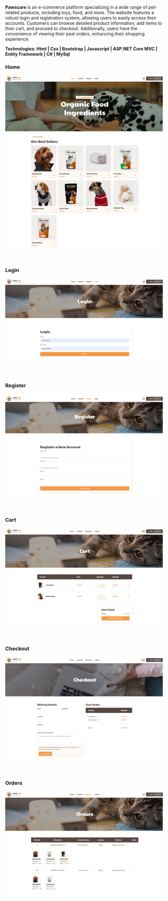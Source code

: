<p><b>Pawscare</b> is an e-commerce platform specializing in a wide range of pet-related products, including toys, food, and more. The website features a robust login and registration system, allowing users to easily access their accounts. Customers can browse detailed product information, add items to their cart, and proceed to checkout. Additionally, users have the convenience of viewing their past orders, enhancing their shopping experience.</p>

<b>Technologies:<b/>
    Html | Css | Bootstrap | Javascript | ASP.NET Core MVC | Entity Framework | C# | MySql

    
<h3>Home</h3>

![My Image](!screenshots/home.png)

 <br/>

<h3>Login</h3>

![My Image](!screenshots/login.png)

 <br/>

 <h3>Register</h3>

![My Image](!screenshots/register.png)

 <br/>
 
<h3>Cart</h3>

![My Image](!screenshots/cart.png)

 <br/>
    
<h3>Checkout</h3>

![My Image](!screenshots/checkout.png)

 <br/>
    
<h3>Orders</h3>

![My Image](!screenshots/orders.png)

